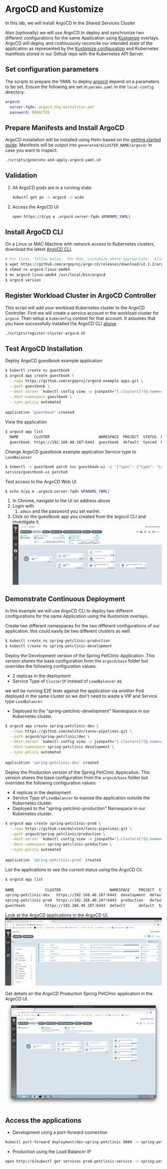 # ArgoCD and Kustomize

In this lab, we will install ArgoCD in the Shared Services Cluster

Also (optionally) we will use ArgoCD to deploy and synchronize two different configurations for the same Application using [Kustomize](https://kustomize.io/) overlays. ArgoCD will deploy and continuously reconcile our intended state of the application as represented by the [Kustomize configuration](https://kubectl.docs.kubernetes.io/guides/introduction/kustomize/) and Kubernetes manifests stored in our Github repo with the Kubernetes API Server.

## Set configuration parameters

The scripts to prepare the YAML to deploy [argocd](https://argoproj.github.io/argo-cd/getting_started) depend on a parameters to be set.  Ensure the following are set in `params.yaml` in the `local-config` directory:

```yaml
argocd:
  server-fqdn: argocd.tkg.markalston.net
  password: REDACTED
```

## Prepare Manifests and Install ArgoCD

ArgoCD installation will be installed using Helm based on the [getting started guide](https://argoproj.github.io/argo-cd/getting_started/). Manifests will be output into `generated/$CLUSTER_NAME/argocd/` in case you want to inspect.

```sh
./scripts/generate-and-apply-argocd-yaml.sh
```

## Validation

1. All ArgoCD pods are in a running state:

    ```sh
    kubectl get po -n argocd -o wide
    ```

1. Access the ArgoCD UI

    ```sh
    open https://$(yq e .argocd.server-fqdn $PARAMS_YAML)
    ```

## Install ArgoCD CLI

On a Linux or MAC Machine with network access to Kubernetes clusters,  download the latest [ArgoCD CLI](https://github.com/argoproj/argo-cd/releases/latest).

```sh
# For linux, follow below.  For Max, customize where appropriate.  Also, check version.
$ wget https://github.com/argoproj/argo-cd/releases/download/v2.1.2/argocd-linux-amd64 .
$ chmod +x argocd-linux-amd64
$ mv argocd-linux-amd64 /usr/local/bin/argocd
$ argocd version
```

## Register Workload Cluster in ArgoCD Controller

This script will add your workload Kubernetes cluster to the ArgoCD Controller. First we will create a service account in the workload cluster for `argocd`.  Then setup a `kubeconfig` context for that account. It assumes that you have successfully installed the ArgoCD CLI [above](README.md#install-argocd-cli).

```sh
./scripts/register-cluster-argocd.sh
```

## Test ArgoCD Installation

Deploy ArgoCD guestbook example application

```sh
$ kubectl create ns guestbook
$ argocd app create guestbook \
  --repo https://github.com/argoproj/argocd-example-apps.git \
  --path guestbook \
  --dest-server `kubectl config view -o jsonpath="{.clusters[?(@.name=='$(yq e .workload-cluster.name $PARAMS_YAML)')].cluster.server}"` \
  --dest-namespace guestbook \
  --sync-policy automated

application 'guestbook' created
```

View the application

```sh
$ argocd app list
  NAME       CLUSTER                      NAMESPACE  PROJECT  STATUS  HEALTH   SYNCPOLICY  CONDITIONS  REPO                                                 PATH       TARGET
  guestbook  https://192.168.40.107:6443  guestbook  default  Synced  Healthy  <none>      <none>      https://github.com/argoproj/argocd-example-apps.git  guestbook
```

Change ArgoCD guestbook example application Service type to `LoadBalancer`

```sh
$ kubectl -n guestbook patch svc guestbook-ui -p '{"spec": {"type": "LoadBalancer"}}'
service/guestbook-ui patched
```

Test access to the ArgoCD Web UI

```sh
$ echo $(yq e .argocd.server-fqdn $PARAMS_YAML)
```

1. In Chrome, navigate to the UI on address above
1. Login with
    1. `admin` and the password you set earlier.
1. Click on the guestbook app you created from the argocd CLI and investigate it.
![Image of App guestbook](../guestbook-app.png)

## Demonstrate Continuous Deployment

In this example we will use ArgoCD CLI to deploy two different configurations for the same Application using the Kustomize overlays.

Create two different namespaces for the two different configurations of our application. this could easily be two different clusters as well.

```sh
$ kubectl create ns spring-petclinic-production
$ kubectl create ns spring-petclinic-development
```

Deploy the Development version of the Spring PetClinic Application. This version shares the base configuration from the `argocd/base` folder but overrides the following configuration values:

- 2 replicas in the deployment
- Service Type of `ClusterIP` instead of `LoadBalancer` as

we will be running E2E tests against the application via another Pod deployed in the same cluster so we don't need to waste a VIP and Service type `LoadBalancer`.

- Deployed to the "spring-petclinic-development" Namespace in our Kubernetes cluster.

```sh
$ argocd app create spring-petclinic-dev \
  --repo https://github.com/malston/tanzu-pipelines.git \
  --path argocd/spring-petclinic/dev \
  --dest-server `kubectl config view -o jsonpath="{.clusters[?(@.name=='$(yq e .workload-cluster.name $PARAMS_YAML)')].cluster.server}"` \
  --dest-namespace spring-petclinic-development \
  --sync-policy automated

application 'spring-petclinic-dev' created
```

Deploy the Production version of the Spring PetClinic Application. This version shares the base configuration from the `argocd/base` folder but overrides the following configuration values:

- 4 replicas in the deployment
- Service Type of `LoadBalancer` to expose the application outside the Kubernetes cluster.
- Deployed to the "spring-petclinic-production" Namespace in our Kubernetes cluster.

```sh
$ argocd app create spring-petclinic-prod \
  --repo https://github.com/malston/tanzu-pipelines.git \
  --path argocd/spring-petclinic/production \
  --dest-server `kubectl config view -o jsonpath="{.clusters[?(@.name=='$(yq e .workload-cluster.name $PARAMS_YAML)')].cluster.server}"` \
  --dest-namespace spring-petclinic-production \
  --sync-policy automated

application 'spring-petclinic-prod' created
```

List the applications to see the current status using the ArgoCD Cli.

```sh
$ argocd app list

NAME              CLUSTER                      NAMESPACE    PROJECT  STATUS  HEALTH       SYNCPOLICY  CONDITIONS  REPO                                                      PATH               TARGET
spring-petclinic-dev   https://192.168.40.107:6443  development  default  Synced  Progressing  Auto        <none>      https://github.com/malston/tanzu-pipelines.git  argocd/dev         argocd-integration-exercise
spring-petclinic-prod  https://192.168.40.107:6443  production   default  Synced  Progressing  Auto        <none>      https://github.com/malston/tanzu-pipelines.git  argocd/production  argocd-integration-exercise
guestbook         https://192.168.40.107:6443  default      default  Synced  Healthy      Auto        <none>      https://github.com/argoproj/argocd-example-apps.git       guestbook
```

Look at the ArgoCD applications in the ArgoCD UI.
![Image of Apps](../argocd-apps.png)

Get details on the ArgoCD Production Spring PetClinic application in the ArgoCD UI.
![Image of App Details](../argocd-app-details.png)

## Access the applications

- Development using a port-forward connection

```sh
kubectl port-forward deployment/dev-spring-petclinic 8080 -n spring-petclinic-development &
```

- Production using the Load Balancer IP

```sh
open http://$(kubectl get services prod-petclinic-service -n spring-petclinic-production -o jsonpath='{.status.loadBalancer.ingress[0].ip}')
```
